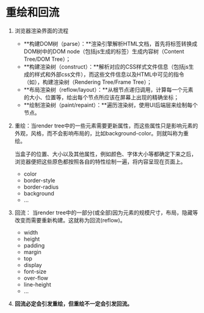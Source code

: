 # 重绘和回流

1. 浏览器渲染界面的流程

   - **构建DOM树（parse）：**渲染引擎解析HTML文档，首先将标签转换成DOM树中的DOM node（包括js生成的标签）生成内容树（Content Tree/DOM Tree）；
   - **构建渲染树（construct）：**解析对应的CSS样式文件信息（包括js生成的样式和外部css文件），而这些文件信息以及HTML中可见的指令（如<b></b>），构建渲染树（Rendering Tree/Frame Tree）；
   - **布局渲染树（reflow/layout）：**从根节点递归调用，计算每一个元素的大小、位置等，给出每个节点所应该在屏幕上出现的精确坐标；
   - **绘制渲染树（paint/repaint）：**遍历渲染树，使用UI后端层来绘制每个节点。

2. 重绘：当render tree中的一些元素需要更新属性，而这些属性只是影响元素的外观，风格，而不会影响布局的，比如background-color。则就叫称为重绘。

   ​            当盒子的位置、大小以及其他属性，例如颜色、字体大小等都确定下来之后，浏览器便把这些原色都按照各自的特性绘制一遍，将内容呈现在页面上。

   - color
   - border-style
   - border-radius
   - background
   - ...

3. 回流： 当render tree中的一部分(或全部)因为元素的规模尺寸，布局，隐藏等改变而需要重新构建。这就称为回流(reflow)。

   - width
   - height
   - padding
   - margin
   - top
   - display
   - font-size
   - over-flow
   - line-height
   - ...

4. **回流必定会引发重绘，但重绘不一定会引发回流。**

